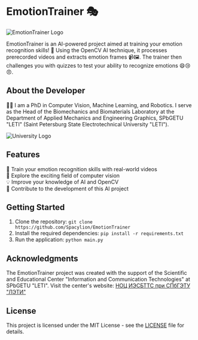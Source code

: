 # EmotionTrainer 🎭

![EmotionTrainer Logo](assets/logo.png)

EmotionTrainer is an AI-powered project aimed at training your emotion recognition skills! 🚀 Using the OpenCV AI technique, it processes prerecorded videos and extracts emotion frames 📹🖼️. The trainer then challenges you with quizzes to test your ability to recognize emotions 😄😢😠. 

## About the Developer
👨‍💼 I am a PhD in Computer Vision, Machine Learning, and Robotics. I serve as the Head of the Biomechanics and Biomaterials Laboratory at the Department of Applied Mechanics and Engineering Graphics, SPbGETU "LETI" (Saint Petersburg State Electrotechnical University "LETI"). 

![University Logo](/assets/logo-leti.png)

## Features
🌟 Train your emotion recognition skills with real-world videos  
🎥 Explore the exciting field of computer vision  
💡 Improve your knowledge of AI and OpenCV  
🤖 Contribute to the development of this AI project  

## Getting Started
1. Clone the repository: `git clone https://github.com/Spacylion/EmotionTrainer`
2. Install the required dependencies: `pip install -r requirements.txt`
3. Run the application: `python main.py`

## Acknowledgments
The EmotionTrainer project was created with the support of the Scientific and Educational Center "Information and Communication Technologies" at SPbGETU "LETI". Visit the center's website: [НОЦ ИЭСБТТС при СПбГЭТУ "ЛЭТИ"](http://iestts.tilda.ws/)

## License
This project is licensed under the MIT License - see the [LICENSE](LICENSE) file for details.
